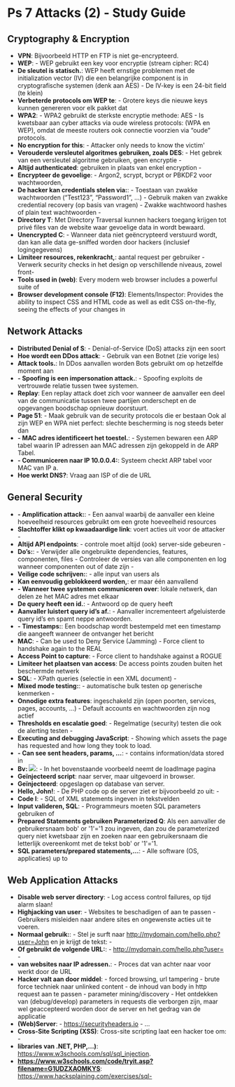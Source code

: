 # Ps 7 Attacks (2) - Study Guide

## Cryptography & Encryption
- **VPN**: Bijvoorbeeld HTTP en FTP is niet ge-encrypteerd.
- **WEP**: - WEP gebruikt een key voor encryptie (stream cipher: RC4)
- **De sleutel is statisch.**: WEP heeft ernstige problemen met de initialization vector (IV) die een belangrijke component is in cryptografische systemen (denk aan AES) - De IV-key is een 24-bit field (te klein)
- **Verbeterde protocols om WEP te**: - Grotere keys die nieuwe keys kunnen genereren voor elk pakket dat
- **WPA2**: - WPA2 gebruikt de sterkste encryptie methode: AES - Is kwetsbaar aan cyber attacks via oude wireless protocols: (WPA en WEP), omdat de meeste routers ook connectie voorzien via “oude” protocols.
- **No encryption for this**: - Attacker only needs to know the victim'
- **Verouderde versleutel algoritmes gebruiken, zoals DES**: - Het gebrek van een versleutel algoritme gebruiken, geen encryptie -
- **Altijd authenticated**: gebruiken in plaats van enkel encryption -
- **Encrypteer de gevoelige**: - Argon2, scrypt, bcrypt or PBKDF2 voor wachtwoorden,
- **De hacker kan credentials stelen via:**: - Toestaan van zwakke wachtwoorden (“Test123”, “Password1”, …) - Gebruik maken van zwakke credential recovery (op basis van vragen) - Zwakke wachtwoord hashes of plain text wachtwoorden -
- **Directory T**: Met Directory Traversal kunnen hackers toegang krijgen tot privé files van de website waar gevoelige data in wordt bewaard.
- **Unencrypted C**: - Wanneer data niet geëncrypteerd verstuurd wordt, dan kan alle data ge-sniffed worden door hackers (inclusief logingegevens)
- **Limiteer resources, rekenkracht,**: aantal request per gebruiker - Verwerk security checks in het design op verschillende niveaus, zowel front-
- **Tools used in (web)**: Every modern web browser includes a powerful suite of
- **Browser development console (F12)**: Elements/Inspector: Provides the ability to inspect CSS and HTML code as well as edit CSS on-the-fly, seeing the effects of your changes in

## Network Attacks
- **Distributed Denial of S**: - Denial-of-Service (DoS) attacks zijn een soort
- **Hoe wordt een DDos attack**: - Gebruik van een Botnet (zie vorige les)
- **Attack tools.**: In DDos aanvallen worden Bots gebruikt om op hetzelfde moment aan
- **- Spoofing is een impersonation attack.**: - Spoofing exploits de vertrouwde relatie tussen twee systemen.
- **Replay**: Een replay attack doet zich voor wanneer de aanvaller een deel van de communicatie tussen twee partijen onderschept en de opgevangen boodschap opnieuw doorstuurt.
- **Page 51**: - Maak gebruik van de security protocols die er bestaan Ook al zijn WEP en WPA niet perfect: slechte bescherming is nog steeds beter dan
- **- MAC adres identificeert het toestel.**: - Systemen bewaren een ARP tabel waarin IP adressen aan MAC adressen zijn gekoppeld in de ARP Tabel.
- **- Communiceren naar IP 10.0.0.4:**: Systeem checkt ARP tabel voor MAC van IP a.
- **Hoe werkt DNS?**: Vraag aan ISP of die de URL

## General Security
- **- Amplification attack:**: - Een aanval waarbij de aanvaller een kleine hoeveelheid resources gebruikt om een grote hoeveelheid resources
- **Slachtoffer klikt op kwaadaardige link**: voert acties uit voor de attacker -
- **Altijd API endpoints**: - controle moet altijd (ook) server-side gebeuren -
- **Do’s:**: - Verwijder alle ongebruikte dependencies, features, componenten, files - Controleer de versies van alle componenten en log wanneer componenten out of date zijn -
- **Veilige code schrijven:**: - alle input van users als
- **Kan eenvoudig geblokkeerd worden,**: er maar één aanvallend
- **- Wanneer twee systemen communiceren over**: lokale netwerk, dan delen ze het MAC adres met elkaar
- **De query heeft een id.**: - Antwoord op de query heeft
- **Aanvaller luistert query id’s af.**: - Aanvaller incrementeert afgeluisterde query id’s en spamt neppe antwoorden.
- **- Timestamps:**: Een boodschap wordt bestempeld met een timestamp die aangeeft wanneer de ontvanger het bericht
- **MAC**: - Can be used to Deny Service (Jamming) - Force client to handshake again to the REAL
- **Access Point to capture**: - Force client to handshake against a ROGUE
- **Limiteer het plaatsen van access**: De access points zouden buiten het beschermde netwerk
- **SQL**: - XPath queries (selectie in een XML document) -
- **Mixed mode testing:**: - automatische bulk testen op generische kenmerken -
- **Onnodige extra features**: ingeschakeld zijn (open poorten, services, pages, accounts, …) - Default accounts en wachtwoorden zijn nog actief
- **Thresholds en escalatie goed**: - Regelmatige (security) testen die ook de alerting testen -
- **Executing and debugging JavaScript**: - Showing which assets the page has requested and how long they took to load.
- **- Can see sent headers, params, …**: - contains information/data stored in
- **Bv: <img src="/loadImage?filename=218.png">**: - In het bovenstaande voorbeeld neemt de loadImage pagina
- **Geïnjecteerd script**: naar server, maar uitgevoerd in browser.
- **Geïnjecteerd**: opgeslagen op database van server.
- **Hello, John!**: - De PHP code op de server ziet er bijvoorbeeld zo uit: -
- **Code I**: - SQL of XML statements ingeven in tekstvelden
- **Input valideren, SQL**: - Programmeurs moeten SQL parameters gebruiken of
- **Prepared Statements gebruiken Parameterized Q**: Als een aanvaller de gebruikersnaam bob' or '1'='1 zou ingeven, dan zou de parameterized query niet kwetsbaar zijn en zoeken naar een gebruikersnaam die letterlijk overeenkomt met de tekst bob' or '1'='1.
- **SQL parameters/prepared statements,...**: - Alle software (OS, applicaties) up to

## Web Application Attacks
- **Disable web server directory**: - Log access control failures, op tijd alarm slaan!
- **Highjacking van user**: - Websites te beschadigen of aan te passen - Gebruikers misleiden naar andere sites en ongewenste acties uit te voeren.
- **Normaal gebruik:**: - Stel je surft naar http://mydomain.com/hello.php?user=John en je krijgt de tekst: -
- **Of gebruikt de volgende URL:**: - http://mydomain.com/hello.php?user=<script>alert(1)</script> -
- **van websites naar IP adressen.**: - Proces dat van achter naar voor werkt door de URL
- **Hacker valt aan door middel**: - forced browsing, url tampering - brute force techniek naar unlinked content - de inhoud van body in http request aan te passen - parameter mining/discovery - Het ontdekken van (debug/develop) parameters in requests die verborgen zijn, maar wel geaccepteerd worden door de server en het gedrag van de applicatie
- **(Web)Server**: - https://securityheaders.io - ...
- **Cross-Site Scripting (XSS)**: Cross-site scripting laat een hacker toe om: -
- **libraries van .NET, PHP,...)**: https://www.w3schools.com/sql/sql_injection.
- **https://www.w3schools.com/code/tryit.asp?filename=G1UDZXAOMKYS**: https://www.hacksplaining.com/exercises/sql-
